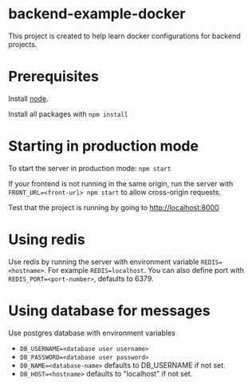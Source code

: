 # backend-example-docker

This project is created to help learn docker configurations for backend projects.

# Prerequisites

Install [node](https://nodejs.org/en/download/). 

Install all packages with `npm install`

# Starting in production mode

To start the server in production mode: `npm start`

If your frontend is not running in the same origin, run the server with `FRONT_URL=<front-url> npm start` to allow cross-origin requests.

Test that the project is running by going to <http://localhost:8000>

# Using redis

Use redis by running the server with environment variable `REDIS=<hostname>`. For example `REDIS=localhost`. You can also define port with `REDIS_PORT=<port-number>`, defaults to 6379.

# Using database for messages

Use postgres database with environment variables
- `DB_USERNAME=<database user username>`
- `DB_PASSWORD=<database user password>`
- `DB_NAME=<database-name>` defaults to DB_USERNAME if not set.
- `DB_HOST=<hostname>` defaults to "localhost" if not set.
